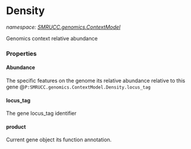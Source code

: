 ﻿# Density
_namespace: [SMRUCC.genomics.ContextModel](./index.md)_

Genomics context relative abundance




### Properties

#### Abundance
The specific features on the genome its relative abundance relative to this gene @``P:SMRUCC.genomics.ContextModel.Density.locus_tag``
#### locus_tag
The gene locus_tag identifier
#### product
Current gene object its function annotation.
